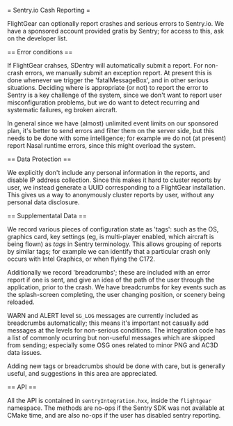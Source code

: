 = Sentry.io Cash Reporting =

FlightGear can optionally report crashes and serious errors to Sentry.io. We have a sponsored
account provided gratis by Sentry; for access to this, ask on the developer list.

== Error conditions ==

If FlightGear crahses, SDentry will automatically submit a report. For non-crash errors,
we manually submit an exception report. At present this is done whenever we trigger the
'fatalMessageBox', and in other serious situations. Deciding where is appropriate (or not)
to report the error to Sentry is a key challenge of the system, since we don't want to
report user misconfiguration problems, but we do want to detect recurring and
systematic failures, eg broken aircraft.

In general since we have (almost) unlimited event limits on our sponsored plan, it's 
better to send errors and filter them on the server side, but this needs to be done 
with some intelligence; for example we do not (at present) report Nasal runtime
errors, since this might overload the system.

== Data Protection ==

We explicitly don't include any personal information in the reports, and disable IP address
collection. Since this makes it hard to cluster reports by user, we instead generate a UUID
corresponding to a FlightGear installation. This gives us a way to anonymously cluster reports
by user, without any personal data disclosure.

== Supplementatal Data ==

We record various pieces of configuration state as 'tags': such as the OS, graphics card,
key settings (eg, is multi-player enabled, which aircraft is being flown) as _tags_ in
Sentry terminology. This allows grouping of reports by similar tags; for example we can
identify that a particular crash only occurs with Intel Graphics, or when flying the
C172.

Additionally we record 'breadcrumbs'; these are included with an error report if one
is sent, and give an idea of the path of the user through the application, prior to the
crash. We have breadcrumbs for key events such as the splash-screen completing, the
user changing position, or scenery being reloaded.

WARN and ALERT level `SG_LOG` messages are currently included as breadcrumbs automatically;
this means it's important not casually add messages at the levels for non-serious conditions.
The integration code has a list of commonly ocurring but non-useful messages which are
skipped from sending; especially some OSG ones related to minor PNG and AC3D data issues.

Adding new tags or breadcrumbs should be done with care, but is generally useful, and
suggestions in this area are appreciated.

== API ==

All the API is contained in `sentryIntegration.hxx`, inside the `flightgear` namespace. 
The methods are no-ops if the Sentry SDK was not available at CMake time, and are also
no-ops if the user has disabled sentry reporting.
